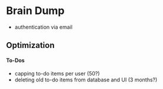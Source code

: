 # Brain Dump

- authentication via email



## Optimization
#### To-Dos
- capping to-do items per user (50?)
- deleting old to-do items from database and UI (3 months?)